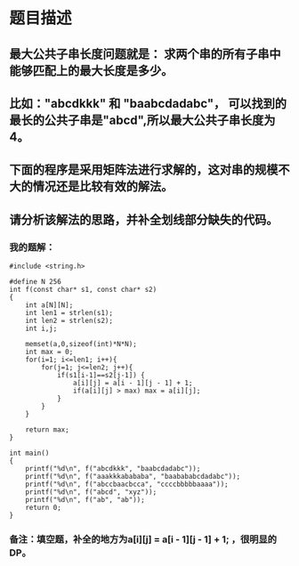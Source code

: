 # 题目描述
## 最大公共子串长度问题就是： 求两个串的所有子串中能够匹配上的最大长度是多少。
## 比如："abcdkkk" 和 "baabcdadabc"， 可以找到的最长的公共子串是"abcd",所以最大公共子串长度为 4。
## 下面的程序是采用矩阵法进行求解的，这对串的规模不大的情况还是比较有效的解法。
## 请分析该解法的思路，并补全划线部分缺失的代码。
### 我的题解：
```#include <stdio.h>
#include <string.h>

#define N 256
int f(const char* s1, const char* s2)
{
    int a[N][N];
    int len1 = strlen(s1);
    int len2 = strlen(s2);
    int i,j;
    
    memset(a,0,sizeof(int)*N*N);
    int max = 0;
    for(i=1; i<=len1; i++){
        for(j=1; j<=len2; j++){
            if(s1[i-1]==s2[j-1]) {
                a[i][j] = a[i - 1][j - 1] + 1; 
                if(a[i][j] > max) max = a[i][j];
            }
        }
    }
    
    return max;
}

int main()
{
    printf("%d\n", f("abcdkkk", "baabcdadabc"));
    printf("%d\n", f("aaakkkabababa", "baabababcdadabc"));
    printf("%d\n", f("abccbaacbcca", "ccccbbbbbaaaa"));    
    printf("%d\n", f("abcd", "xyz"));
    printf("%d\n", f("ab", "ab"));
    return 0;
}
```
### **备注**：填空题，补全的地方为a[i][j] = a[i - 1][j - 1] + 1; ，很明显的DP。